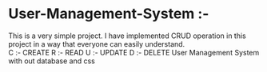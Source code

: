 # User-Management-System :-
This is a very simple project. I have implemented CRUD operation in this project in a way that everyone can easily understand.																										
C :- CREATE
R :- READ
U :- UPDATE
D :- DELETE
User Management System with out database and css
